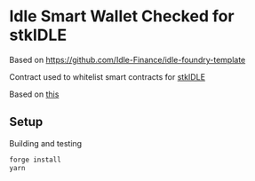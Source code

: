 # Idle Smart Wallet Checked for stkIDLE

Based on https://github.com/Idle-Finance/idle-foundry-template

Contract used to whitelist smart contracts for [stkIDLE](https://github.com/Idle-Finance/idle-staking/blob/master/contracts/curve/VotingEscrow.vy)

Based on [this](https://github.com/Idle-Finance/idle-staking/blob/master/contracts/smartWalletChecker/SmartWalletChecker.sol)

## Setup

Building and testing
```bash
forge install
yarn
```
